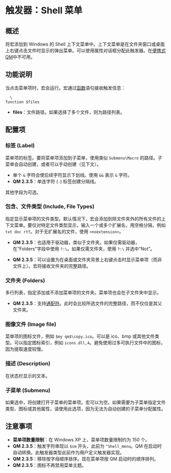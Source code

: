# 触发器：Shell 菜单

## 概述

将宏添加到 Windows 的 Shell 上下文菜单中。上下文菜单是在文件夹窗口或桌面上右键点击文件时显示的弹出菜单。可以使用属性对话框分配此触发器。在[便携式 QM](IDP_PORTABLE.md)中不可用。

## 功能说明

当点击菜单项时，宏会运行。宏通过[函数](IDP_FUNCTION.md)语句接收触发信息：

```qm
  \
function $files
```

- **files**：文件路径。如果选择了多个文件，则为路径列表。

## 配置项

### 标签 (Label)

菜单项的标签。要将菜单项添加到子菜单，使用类似 `Submenu\Macro` 的路径。子菜单会自动创建，或者可以手动创建（见下文）。

- 单个 `&` 字符会使后续字符显示下划线。使用 `&&` 表示 `&` 字符。
- **QM 2.3.5**：单连字符 (`-`) 标签创建分隔线。

其他字段为可选。

### 包含、文件类型 (Include, File Types)

指定显示菜单项的文件类型。默认情况下，宏会添加到除文件夹外的所有文件的上下文菜单。要仅对特定文件类型显示，输入一个或多个扩展名，用空格分隔，例如 `txt doc rtf`。对于无扩展名的文件，使用 `<noextension>`。

- **QM 2.3.5**：也适用于驱动器，类似于文件夹。如果仅需驱动器，在“Folders”字段中使用 `?:\`。如果仅需文件夹，使用 `?:\` 并选中“Not”。

- **QM 2.3.5**：可以设置为在桌面或文件夹背景上右键点击时显示菜单项（而非文件上）。宏将接收文件夹的完整路径。

### 文件夹 (Folders)

多行列表，指定添加或不添加菜单项的文件夹。菜单项也会在子文件夹中显示。

- **QM 2.3.5**：支持[通配符](IDP_WILDCARD.md)。此时会比较所选文件的完整路径，而不仅仅是其父文件夹。

### 图像文件 (Image file)

菜单项的图标文件，例如 `$my qm$\copy.ico`。可以是 ico、bmp 或其他文件类型。可以指定图标索引，例如 `icons.dll,4`。避免使用过多可执行文件中的图标，因为提取速度较慢。

### 描述 (Description)

在状态栏显示的文本。

### 子菜单 (Submenu)

如果选中，将创建打开子菜单的菜单项。宏可以为空。如果需要为子菜单指定文件类型、图标或其他属性，请使用此选项，因为无法为自动创建的子菜单分配属性。

## 注意事项

- **菜单项数量限制**：在 Windows XP 上，菜单项数量限制约为 150 个。
- **QM 2.3.5**：触发字符串现以 `$sm` 开头，此前为 `^Shell_menu`。QM 在启动时自动转换。此触发器类型此前作为用户定义触发器实现。
- **QM 2.3.5**：移除按字母顺序排序。现在菜单项按 QM 启动时的顺序排列。
- **QM 2.3.5**：图标不再禁用菜单主题。